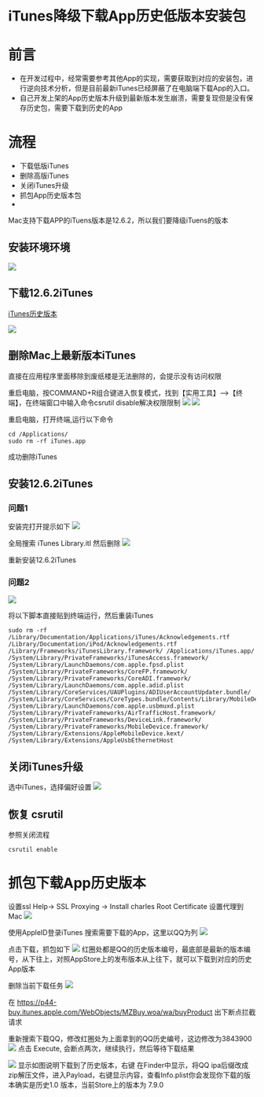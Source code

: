 # iTunes降级下载App历史低版本安装包
# 前言
+ 在开发过程中，经常需要参考其他App的实现，需要获取到对应的安装包，进行逆向技术分析，但是目前最新iTunes已经屏蔽了在电脑端下载App的入口。
+ 自己开发上架的App历史版本升级到最新版本发生崩溃，需要复现但是没有保存历史包，需要下载到历史的App

# 流程
+ 下载低版iTunes
+ 删除高版iTunes
+ 关闭iTunes升级
+ 抓包App历史版本包
+ 
Mac支持下载APP的iTuens版本是12.6.2，所以我们要降级iTuens的版本

## 安装环境环境

![](Image/1.png)

## 下载12.6.2iTunes
[iTunes历史版本](https://support.apple.com/zh_CN/downloads/itunes)

![](Image/2.png)

## 删除Mac上最新版本iTunes
直接在应用程序里面移除到废纸楼是无法删除的，会提示没有访问权限

重启电脑，按COMMAND+R组合键进入恢复模式，找到【实用工具】-->【终端】，在终端窗口中输入命令csrutil disable解决权限限制
![](Image/7.jpg) 
![](Image/8.jpg) 

重启电脑，打开终端,运行以下命令

~~~
cd /Applications/ 
sudo rm -rf iTunes.app
~~~

成功删除iTunes
## 安装12.6.2iTunes
### 问题1
安装完打开提示如下
![](Image/3.png) 

全局搜索 iTunes Library.itl 然后删除
![](Image/4.png) 

重新安装12.6.2iTunes

### 问题2
![](Image/5.png) 

将以下脚本直接贴到终端运行，然后重装iTunes

~~~
sudo rm -rf /Library/Documentation/Applications/iTunes/Acknowledgements.rtf /Library/Documentation/iPod/Acknowledgements.rtf /Library/Frameworks/iTunesLibrary.framework/ /Applications/iTunes.app/ /System/Library/PrivateFrameworks/iTunesAccess.framework/ /System/Library/LaunchDaemons/com.apple.fpsd.plist /System/Library/PrivateFrameworks/CoreFP.framework/ /System/Library/PrivateFrameworks/CoreADI.framework/ /System/Library/LaunchDaemons/com.apple.adid.plist /System/Library/CoreServices/UAUPlugins/ADIUserAccountUpdater.bundle/ /System/Library/CoreServices/CoreTypes.bundle/Contents/Library/MobileDevices.bundle/ /System/Library/LaunchDaemons/com.apple.usbmuxd.plist /System/Library/PrivateFrameworks/AirTrafficHost.framework/ /System/Library/PrivateFrameworks/DeviceLink.framework/ /System/Library/PrivateFrameworks/MobileDevice.framework/ /System/Library/Extensions/AppleMobileDevice.kext/ /System/Library/Extensions/AppleUsbEthernetHost
~~~

## 关闭iTunes升级
选中iTunes，选择偏好设置
![](Image/6.png) 

## 恢复 csrutil
参照关闭流程

~~~
csrutil enable
~~~

# 抓包下载App历史版本
设置ssl Help-> SSL Proxying -> Install charles Root Certificate
设置代理到Mac
![](Image/9.png) 

使用AppleID登录iTunes 搜索需要下载的App，这里以QQ为列
![](Image/11.png) 

点击下载，抓包如下
![](Image/12.png) 
红圈处都是QQ的历史版本编号，最底部是最新的版本编号，从下往上，对照AppStore上的发布版本从上往下，就可以下载到对应的历史App版本

删除当前下载任务
![](Image/13.png) 

在 https://p44-buy.itunes.apple.com/WebObjects/MZBuy.woa/wa/buyProduct 出下断点拦截请求

重新搜索下载QQ，修改红圈处为上面拿到的QQ历史编号，这边修改为3843900
![](Image/14.png) 
点击 Execute, 会断点两次，继续执行，然后等待下载结果

![](Image/15.png) 
显示如图说明下载到了历史版本，右键 在Finder中显示，将QQ ipa后缀改成zip解压文件，进入Payload，右键显示内容，查看Info.plist你会发现你下载的版本确实是历史1.0 版本，当前Store上的版本为 7.9.0